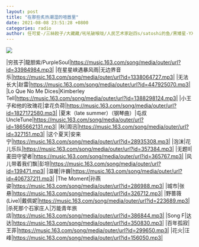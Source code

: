 ```yaml
---
layout: post
title: "在那些炙热潮湿的喧嚣里"
date: 2021-08-08 23:51:28 +0800
categories: radio
author: 任可爱-/三絲餃子/大藏藏/吼吼破喉咙/人民艺术家赵四s/satoshi的鱼/黑矮星-YXY-
---
```

![]({{site.baseurl}}/images/cover_20210808.jpg)

|穷孩子|龍胆紫/PurpleSoul|https://music.163.com/song/media/outer/url?id=33984984.mp3|
|在星星峡遇暴风雨|无边界音乐|https://music.163.com/song/media/outer/url?id=1338064727.mp3|
|无法长大|赵雷|https://music.163.com/song/media/outer/url?id=447925070.mp3|
|Lo Que No Me Dices|Kimberley Tell|https://music.163.com/song/media/outer/url?id=1388298124.mp3|
|小王子和他的玫瑰花|拿花负荷|https://music.163.com/song/media/outer/url?id=1827172580.mp3|
|夏末（late summer）（钢琴曲）|屯叔UncleTune|https://music.163.com/song/media/outer/url?id=1865662131.mp3|
|秋|周迅|https://music.163.com/song/media/outer/url?id=327151.mp3|
|这个夏天|安来宁|https://music.163.com/song/media/outer/url?id=28935308.mp3|
|泡沫|花儿乐队|https://music.163.com/song/media/outer/url?id=357384.mp3|
|无题II|麦田守望者|https://music.163.com/song/media/outer/url?id=365767.mp3|
|风儿带着我们飘|彭坦|https://music.163.com/song/media/outer/url?id=139471.mp3|
|温暖|许巍|https://music.163.com/song/media/outer/url?id=406737211.mp3|
|The Moment|孙燕姿|https://music.163.com/song/media/outer/url?id=286988.mp3|
|城市|张悬|https://music.163.com/song/media/outer/url?id=326712.mp3|
|野蔷薇(Live)|戴佩妮|https://music.163.com/song/media/outer/url?id=223689.mp3|
|杀死那个石家庄人|万能青年旅店|https://music.163.com/song/media/outer/url?id=386844.mp3|
|Song F|达达|https://music.163.com/song/media/outer/url?id=350830.mp3|
|百年孤寂|王菲|https://music.163.com/song/media/outer/url?id=299650.mp3|
|花火|汪峰|https://music.163.com/song/media/outer/url?id=156050.mp3|